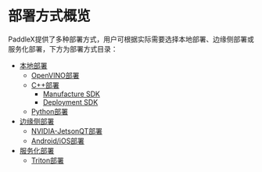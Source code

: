 # 部署方式概览

PaddleX提供了多种部署方式，用户可根据实际需要选择本地部署、边缘侧部署或服务化部署，下方为部署方式目录：

- [本地部署]()
  - [OpenVINO部署](./cpp/docs/compile/openvino/README.md)
  - [C++部署](./deploy/cpp)
    - [Manufacture SDK](./cpp/docs/manufacture_sdk) 
    - [Deployment SDK](./cpp/docs/deployment.md) 
  - [Python部署](../docs/python_deploy.md)
- [边缘侧部署]()
  - [NVIDIA-JetsonQT部署]()
  - [Android/iOS部署]()
- [服务化部署]()
  - [Triton部署](./cpp/docs/compile/triton/docker.md)
